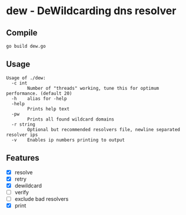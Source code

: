 # dew - DeWildcarding dns resolver

## Compile
```
go build dew.go
```

## Usage

```
Usage of ./dew:
  -c int
    	Number of "threads" working, tune this for optimum performance. (default 20)
  -h	alias for -help
  -help
    	Prints help text
  -pw
    	Prints all found wildcard domains
  -r string
    	Optional but recommended resolvers file, newline separated resolver ips
  -v	Enables ip numbers printing to output
```


## Features

 - [x] resolve
 - [x] retry
 - [x] dewildcard
 - [ ] verify
 - [ ] exclude bad resolvers
 - [x] print
